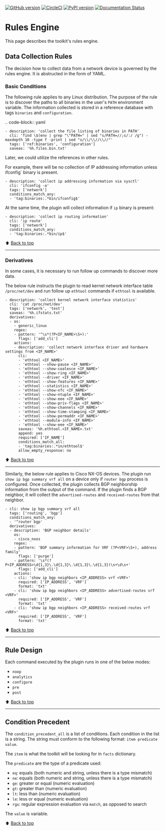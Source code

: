 [![GitHub version](https://badge.fury.io/gh/greenpau%2Fndmtk.svg)](https://badge.fury.io/gh/greenpau%2Fndmtk)
[![CircleCI](https://circleci.com/gh/greenpau/ndmtk.svg?style=svg)](https://circleci.com/gh/greenpau/ndmtk)
[![PyPI version](https://badge.fury.io/py/ndmtk.png)](https://badge.fury.io/py/ndmtk)
[![Documentation Status](https://readthedocs.org/projects/ndmtk/badge/?version=latest)](http://ndmtk.readthedocs.io/)
# Rules Engine

This page describes the toolkit's rules engine.

## Data Collection Rules

The decision how to collect data from a network device is governed by
the rules engine. It is abstructed in the form of YAML.

### Basic Conditions

The following rule applies to any Linux distribution. The purpose of the
rule is to discover the paths to all binaries in the user's `PATH`
environment variable. The information collected is stored in a reference
database with tags `binaries` and `configuration`.

.. code-block:: yaml

    - description: 'collect the file listing of binaries in PATH'
      cli: 'find \$(env | grep "\^PATH=" | sed "s/PATH=//;s/:/ /g") -maxdepth 10 -type f -print | sed "s/\\/\\//\\//"'
      tags: ['ref:binaries', 'configuration']
      saveas: '%h.files.bin.txt'

Later, we could utilize the references in other rules.

For example, there will be no collection of IP addressing information unless
ifconfig\` binary is present.

``` {.sourceCode .yaml}
- description: 'collect ip addressing information via sysctl'
  cli: 'ifconfig -a'
  tags: ['network']
  conditions_match_any:
  - 'tag:binaries:.*bin/ifconfig$'
```

At the same time, the plugin will collect information if `ip` binary is
present:

``` {.sourceCode .yaml}
- description: 'collect ip routing information'
  cli: 'ip route'
  tags: ['network']
  conditions_match_any:
  - 'tag:binaries:.*bin/ip$'
```

:arrow_up: [Back to top](#top)

*****

### Derivatives

In some cases, it is necessary to run follow up commands to discover
more data.

The below rule instructs the plugin to read kernel network interface
table `/proc/net/dev` and run follow up `ethtool` commands if `ethtool`
is available.

``` {.sourceCode .yaml}
- description: 'collect kernel network interface statistics'
  cli: 'cat /proc/net/dev'
  tags: ['network', 'test']
  saveas: '%h.ifstats.txt'
  derivatives:
  - os:
    - generic_linux
    regex:
    - pattern: '^\s*(?P<IF_NAME>\S+):'
      flags: ['add_cli']
    actions:
    - description: 'collect network interface driver and hardware settings from <IF_NAME>'
      cli:
      - 'ethtool <IF_NAME>'
      - 'ethtool --show-pause <IF_NAME>'
      - 'ethtool --show-coalesce <IF_NAME>'
      - 'ethtool --show-ring <IF_NAME>'
      - 'ethtool --driver <IF_NAME>'
      - 'ethtool --show-features <IF_NAME>'
      - 'ethtool --statistics <IF_NAME>'
      - 'ethtool --show-nfc <IF_NAME>'
      - 'ethtool --show-ntuple <IF_NAME>'
      - 'ethtool --show-eee <IF_NAME>'
      - 'ethtool --show-priv-flags <IF_NAME>'
      - 'ethtool --show-channels <IF_NAME>'
      - 'ethtool --show-time-stamping <IF_NAME>'
      - 'ethtool --show-permaddr <IF_NAME>'
      - 'ethtool --module-info <IF_NAME>'
      - 'ethtool --show-eee <IF_NAME>'
      saveas: '%h.ethtool.<IF_NAME>.txt'
      append: yes
      required: ['IF_NAME']
      conditions_match_all:
      - 'tag:binaries:.*in/ethtool$'
      allow_empty_response: no
```

:arrow_up: [Back to top](#top)

*****

Similarly, the below rule applies to Cisco NX-OS devices. The plugin run
`show ip bgp summary vrf all` on a device only if `router bgp` process
is configured. Once collected, the plugin collects BGP neighborship
information from the output of the command. If the plugin finds a BGP
neighbor, it will collect the `advertised-routes` and `received-routes`
from that neighbor.

``` {.sourceCode .yaml}
- cli: show ip bgp summary vrf all
  tags: ['routing', 'bgp']
  conditions_match_any:
  - '^router bgp'
  derivatives:
  - description: 'BGP neighbor details'
    os:
    - cisco_nxos
    regex:
    - pattern: 'BGP summary information for VRF (?P<VRF>\S+), address family'
      flags: ['purge']
    - pattern: '\s*(?P<IP_ADDRESS>\d{1,3}\.\d{1,3}\.\d{1,3}\.\d{1,3})\s+\d\s+'
      flags: ['add_cli']
    actions:
    - cli: 'show ip bgp neighbors <IP_ADDRESS> vrf <VRF>'
      required: ['IP_ADDRESS', 'VRF']
      format: 'txt'
    - cli: 'show ip bgp neighbors <IP_ADDRESS> advertised-routes vrf <VRF>'
      required: ['IP_ADDRESS', 'VRF']
      format: 'txt'
    - cli: 'show ip bgp neighbors <IP_ADDRESS> received-routes vrf <VRF>'
      required: ['IP_ADDRESS', 'VRF']
      format: 'txt'
```

:arrow_up: [Back to top](#top)

*****

## Rule Design

Each command executed by the plugin runs in one of the below modes:

-   `noop`
-   `analytics`
-   `configure`
-   `pre`
-   `post`

:arrow_up: [Back to top](#top)

*****

## Condition Precedent

The `condition_precedent_all` is a list of conditions. Each condition in
the list is a string. The string must conform to the following format:
`item predicate value`.

The `item` is what the toolkit will be looking for in `facts`
dictionary.

The `predicate` are the type of a predicate used:

-   `eq`: equals (both numeric and string, unless there is a type
    mismatch)
-   `ne`: equals (both numeric and string, unless there is a type
    mismatch)
-   `ge`: greater or equal (numeric evaluation)
-   `gt`: greater than (numeric evaluation)
-   `lt`: less than (numeric evaluation)
-   `le`: less or equal (numeric evaluation)
-   `rgx`: regular expression evaluation via `match`, as opposed to
    search

The `value` is variable.

:arrow_up: [Back to top](#top)
